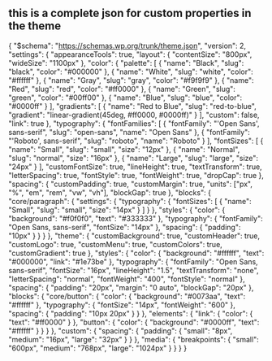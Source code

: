 ## this is a complete json for custom properties in the theme
{
    "$schema": "https://schemas.wp.org/trunk/theme.json",
    "version": 2,
    "settings": {
        "appearanceTools": true,
        "layout": {
            "contentSize": "800px",
            "wideSize": "1100px"
        },
        "color": {
            "palette": [
                {
                    "name": "Black",
                    "slug": "black",
                    "color": "#000000"
                },
                {
                    "name": "White",
                    "slug": "white",
                    "color": "#ffffff"
                },
                {
                    "name": "Gray",
                    "slug": "gray",
                    "color": "#f9f9f9"
                },
                {
                    "name": "Red",
                    "slug": "red",
                    "color": "#ff0000"
                },
                {
                    "name": "Green",
                    "slug": "green",
                    "color": "#00ff00"
                },
                {
                    "name": "Blue",
                    "slug": "blue",
                    "color": "#0000ff"
                }
            ],
            "gradients": [
                {
                    "name": "Red to Blue",
                    "slug": "red-to-blue",
                    "gradient": "linear-gradient(45deg, #ff0000, #0000ff)"
                }
            ],
            "custom": false,
            "link": true
        },
        "typography": {
            "fontFamilies": [
                {
                    "fontFamily": "'Open Sans', sans-serif",
                    "slug": "open-sans",
                    "name": "Open Sans"
                },
                {
                    "fontFamily": "'Roboto', sans-serif",
                    "slug": "roboto",
                    "name": "Roboto"
                }
            ],
            "fontSizes": [
                {
                    "name": "Small",
                    "slug": "small",
                    "size": "12px"
                },
                {
                    "name": "Normal",
                    "slug": "normal",
                    "size": "16px"
                },
                {
                    "name": "Large",
                    "slug": "large",
                    "size": "24px"
                }
            ],
            "customFontSize": true,
            "lineHeight": true,
            "textTransform": true,
            "letterSpacing": true,
            "fontStyle": true,
            "fontWeight": true,
            "dropCap": true
        },
        "spacing": {
            "customPadding": true,
            "customMargin": true,
            "units": ["px", "%", "em", "rem", "vw", "vh"],
            "blockGap": true
        },
        "blocks": {
            "core/paragraph": {
                "settings": {
                    "typography": {
                        "fontSizes": [
                            {
                                "name": "Small",
                                "slug": "small",
                                "size": "14px"
                            }
                        ]
                    }
                },
                "styles": {
                    "color": {
                        "background": "#f0f0f0",
                        "text": "#333333"
                    },
                    "typography": {
                        "fontFamily": "Open Sans, sans-serif",
                        "fontSize": "14px"
                    },
                    "spacing": {
                        "padding": "10px"
                    }
                }
            }
        },
        "theme": {
            "customBackground": true,
            "customHeader": true,
            "customLogo": true,
            "customMenu": true,
            "customColors": true,
            "customGradient": true
        },
        "styles": {
            "color": {
                "background": "#ffffff",
                "text": "#000000",
                "link": "#1e73be"
            },
            "typography": {
                "fontFamily": "Open Sans, sans-serif",
                "fontSize": "16px",
                "lineHeight": "1.5",
                "textTransform": "none",
                "letterSpacing": "normal",
                "fontWeight": "400",
                "fontStyle": "normal"
            },
            "spacing": {
                "padding": "20px",
                "margin": "0 auto",
                "blockGap": "20px"
            },
            "blocks": {
                "core/button": {
                    "color": {
                        "background": "#0073aa",
                        "text": "#ffffff"
                    },
                    "typography": {
                        "fontSize": "14px",
                        "fontWeight": "600"
                    },
                    "spacing": {
                        "padding": "10px 20px"
                    }
                }
            },
            "elements": {
                "link": {
                    "color": {
                        "text": "#ff0000"
                    }
                },
                "button": {
                    "color": {
                        "background": "#0000ff",
                        "text": "#ffffff"
                    }
                }
            }
        },
        "custom": {
            "spacing": {
                "padding": {
                    "small": "8px",
                    "medium": "16px",
                    "large": "32px"
                }
            }
        },
        "media": {
            "breakpoints": {
                "small": "600px",
                "medium": "768px",
                "large": "1024px"
            }
        }
    }
}
